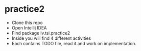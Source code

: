 # practice2

* Clone this repo
* Open Intellij IDEA
* Find package lv.tsi.practice2
* Inside you will find 4 different activities
* Each contains TODO file, read it and work on implementation.
